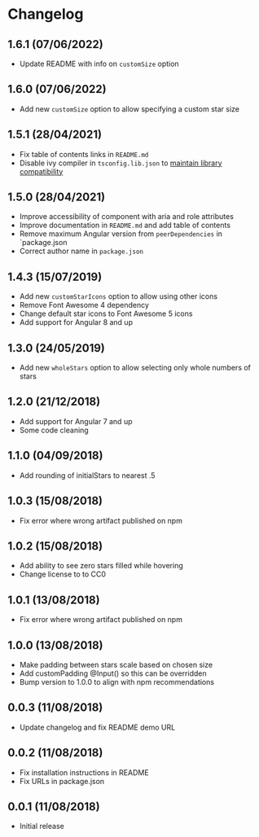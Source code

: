 # Changelog

## 1.6.1 (07/06/2022)

* Update README with info on `customSize` option

## 1.6.0 (07/06/2022)

* Add new `customSize` option to allow specifying a custom star size

## 1.5.1 (28/04/2021)

* Fix table of contents links in `README.md`
* Disable ivy compiler in `tsconfig.lib.json` to [maintain library compatibility](https://v9.angular.io/guide/ivy#maintaining-library-compatibility)

## 1.5.0 (28/04/2021)

* Improve accessibility of component with aria and role attributes
* Improve documentation in `README.md` and add table of contents
* Remove maximum Angular version from `peerDependencies` in `package.json
* Correct author name in `package.json`

## 1.4.3 (15/07/2019)

* Add new `customStarIcons` option to allow using other icons
* Remove Font Awesome 4 dependency
* Change default star icons to Font Awesome 5 icons
* Add support for Angular 8 and up

## 1.3.0 (24/05/2019)

* Add new `wholeStars` option to allow selecting only whole numbers of stars

## 1.2.0 (21/12/2018)

* Add support for Angular 7 and up
* Some code cleaning

## 1.1.0 (04/09/2018)

* Add rounding of initialStars to nearest .5

## 1.0.3 (15/08/2018)

* Fix error where wrong artifact published on npm

## 1.0.2 (15/08/2018)

* Add ability to see zero stars filled while hovering
* Change license to to CC0

## 1.0.1 (13/08/2018)

* Fix error where wrong artifact published on npm

## 1.0.0 (13/08/2018)

* Make padding between stars scale based on chosen size
* Add customPadding @Input() so this can be overridden
* Bump version to 1.0.0 to align with npm recommendations

## 0.0.3 (11/08/2018)

* Update changelog and fix README demo URL

## 0.0.2 (11/08/2018)

* Fix installation instructions in README
* Fix URLs in package.json

## 0.0.1 (11/08/2018)

* Initial release
